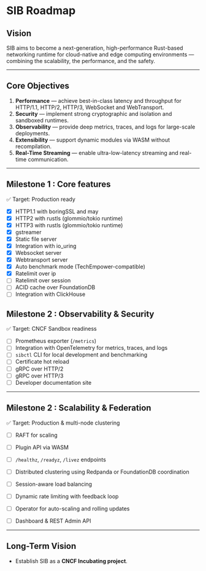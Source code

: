 # SIB Roadmap

## Vision
SIB aims to become a next-generation, high-performance Rust-based networking runtime for cloud-native and edge computing environments — combining the scalability, the performance, and the safety.

---

## Core Objectives
1. **Performance** — achieve best-in-class latency and throughput for HTTP/1.1, HTTP/2, HTTP/3, WebSocket and WebTransport.
2. **Security** — implement strong cryptographic and isolation and sandboxed runtimes.
3. **Observability** — provide deep metrics, traces, and logs for large-scale deployments.
4. **Extensibility** — support dynamic modules via WASM without recompilation.
5. **Real-Time Streaming** — enable ultra-low-latency streaming and real-time communication.

---

## Milestone 1 : Core features
✅ Target: Production ready

- [x] HTTP1.1 with boringSSL and may
- [x] HTTP2 with rustls (glommio/tokio runtime)
- [x] HTTP3 with rustls (glommio/tokio runtime)
- [x] gstreamer
- [x] Static file server
- [x] Integration with io_uring
- [x] Websocket server
- [x] Webtransport server
- [x] Auto benchmark mode (TechEmpower-compatible)
- [x] Ratelimit over ip
- [ ] Ratelimit over session
- [ ] ACID cache over FoundationDB
- [ ] Integration with ClickHouse

## Milestone 2 : Observability & Security
✅ Target: CNCF Sandbox readiness

- [ ] Prometheus exporter (`/metrics`)
- [ ] Integration with OpenTelemetry for metrics, traces, and logs
- [ ] `sibctl` CLI for local development and benchmarking
- [ ] Certificate hot reload
- [ ] gRPC over HTTP/2
- [ ] gRPC over HTTP/3
- [ ] Developer documentation site

---

## Milestone 2 : Scalability & Federation
✅ Target: Production & multi-node clustering

- [ ] RAFT for scaling
- [ ] Plugin API via WASM
- [ ] `/healthz`, `/readyz`, `/livez` endpoints
- [ ] Distributed clustering using Redpanda or FoundationDB coordination
- [ ] Session-aware load balancing
- [ ] Dynamic rate limiting with feedback loop
- [ ] Operator for auto-scaling and rolling updates
- [ ] Dashboard & REST Admin API


---

## Long-Term Vision
- Establish SIB as a **CNCF Incubating project**.
